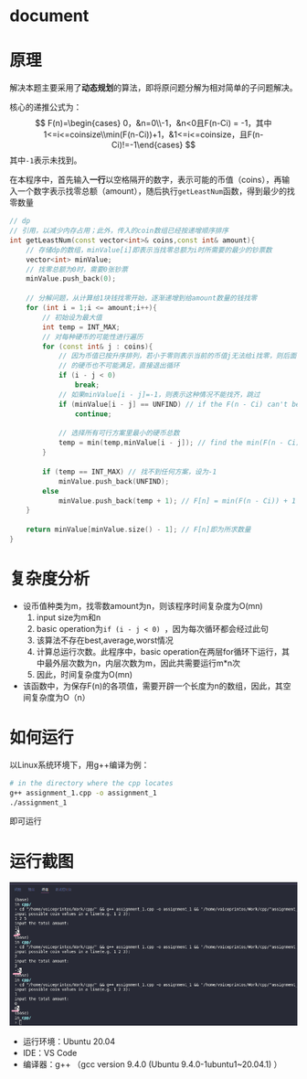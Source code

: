 # document

# 原理

解决本题主要采用了**动态规划**的算法，即将原问题分解为相对简单的子问题解决。

核心的递推公式为：
$$
F(n)=\begin{cases} 0，&n=0\\-1，&n<0且F(n-Ci) = -1，其中1<=i<=coinsize\\min(F(n-Ci))+1，&1<=i<=coinsize，且F(n-Ci)!=-1\end{cases}
$$
其中`-1`表示未找到。

在本程序中，首先输入**一行**以空格隔开的数字，表示可能的币值（coins），再输入一个数字表示找零总额（amount），随后执行`getLeastNum`函数，得到最少的找零数量

```c++
// dp
// 引用，以减少内存占用；此外，传入的coin数组已经按递增顺序排序
int getLeastNum(const vector<int>& coins,const int& amount){ 
    // 存储dp的数组，minValue[i]即表示当找零总额为i时所需要的最少的钞票数
    vector<int> minValue; 
    // 找零总额为0时，需要0张钞票
    minValue.push_back(0); 

    // 分解问题，从计算给1块钱找零开始，逐渐递增到给amount数量的钱找零
    for (int i = 1;i <= amount;i++){ 
        // 初始设为最大值
        int temp = INT_MAX; 
        // 对每种硬币的可能性进行遍历
        for (const int& j : coins){ 
            // 因为币值已按升序排列，若小于零则表示当前的币值j无法给i找零，则后面
            // 的硬币也不可能满足，直接退出循环
            if (i - j < 0) 
                break;
            // 如果minValue[i - j]=-1，则表示这种情况不能找齐，跳过
            if (minValue[i - j] == UNFIND) // if the F(n - Ci) can't be found ..
                continue;
            
            // 选择所有可行方案里最小的硬币总数
            temp = min(temp,minValue[i - j]); // find the min(F(n - Ci)), 0 <= i <= size - 1
        }

        if (temp == INT_MAX) // 找不到任何方案，设为-1
            minValue.push_back(UNFIND);
        else
            minValue.push_back(temp + 1); // F[n] = min(F(n - Ci)) + 1
    }

    return minValue[minValue.size() - 1]; // F[n]即为所求数量
}
```



# 复杂度分析

- 设币值种类为m，找零数amount为n，则该程序时间复杂度为O(mn)
  1. input size为m和n
  2. basic operation为`if (i - j < 0) `，因为每次循环都会经过此句
  3. 该算法不存在best,average,worst情况
  4. 计算总运行次数。此程序中，basic operation在两层for循环下运行，其中最外层次数为n，内层次数为m，因此共需要运行m*n次
  5. 因此，时间复杂度为O(mn)
- 该函数中，为保存F(n)的各项值，需要开辟一个长度为n的数组，因此，其空间复杂度为O（n）



# 如何运行

以Linux系统环境下，用g++编译为例：

```bash
# in the directory where the cpp locates
g++ assignment_1.cpp -o assignment_1
./assignment_1
```

即可运行



# 运行截图

![](img\a1_img1.png)

- 运行环境：Ubuntu 20.04
- IDE：VS Code
- 编译器：g++ （gcc version 9.4.0 (Ubuntu 9.4.0-1ubuntu1~20.04.1) ）